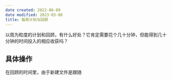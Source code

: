```yaml
---
date created: 2022-06-09
date modified: 2023-03-08
title: 每周计划与回顾
---
```


以周为粒度的计划和回顾，有什么好处？它肯定需要花个几十分钟，但能得到几十分钟的时间投入的相应收获吗？

## 具体操作

在回顾的时间里，由于新建文件是跟随
